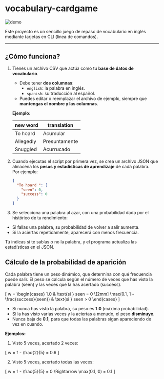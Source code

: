 # vocabulary-cardgame

![demo](https://github.com/user-attachments/assets/867b600e-cc8a-498f-808b-dd797539412a)

Este proyecto es un sencillo juego de repaso de vocabulario en inglés mediante tarjetas en CLI (línea de comandos).

---

## ¿Cómo funciona?

1. Tienes un archivo CSV que actúa como tu **base de datos de vocabulario**.  
   - Debe tener **dos columnas**:
     - `english`: la palabra en inglés.  
     - `spanish`: su traducción al español.  
   - Puedes editar o reemplazar el archivo de ejemplo, siempre que **mantengas el nombre y las columnas**.

   **Ejemplo:**

   | new word | translation |
   |-----------|-------------|
   | To hoard     | Acumular    |
   | Allegedly    | Presuntamente |
   | Snuggled    | Acurrucado     |

2. Cuando ejecutas el script por primera vez, se crea un archivo JSON que almacena los **pesos y estadísticas de aprendizaje** de cada palabra.  
   Por ejemplo:

   ```json
   {
     "To hoard ": {
       "seen": 0,
       "success": 0
     }
   }

3. Se selecciona una palabra al azar, con una probabilidad dada por el histórico de tu rendimiento:

- Si fallas una palabra, su probabilidad de volver a salir aumenta.
- Si la aciertas repetidamente, aparecerá con menos frecuencia.

Tú indicas si te sabías o no la palabra, y el programa actualiza las estadísticas en el JSON. 

## Cálculo de la probabilidad de aparición

Cada palabra tiene un peso dinámico, que determina con qué frecuencia puede salir. El peso se calcula según el número de veces que has visto la palabra (seen) y las veces que la has acertado (success).

\[
w = 
\begin{cases} 
1.0 & \text{si } seen = 0 \\[2mm]
\max(0.1, 1 - \frac{success}{seen}) & \text{si } seen > 0
\end{cases}
\]

- Si nunca has visto la palabra, su peso es **1.0** (máxima probabilidad).  
- Si la has visto varias veces y la aciertas a menudo, el peso **disminuye**.  
- Nunca baja de **0.1**, para que todas las palabras sigan apareciendo de vez en cuando.

**Ejemplos:**

1. Visto 5 veces, acertado 2 veces:

\[
w = 1 - \frac{2}{5} = 0.6
\]

2. Visto 5 veces, acertado todas las veces:

\[
w = 1 - \frac{5}{5} = 0 \Rightarrow \max(0.1, 0) = 0.1
\]


